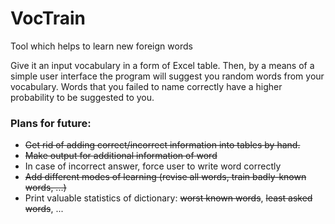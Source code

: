 # VocTrain
Tool which helps to learn new foreign words 

Give it an input vocabulary in a form of Excel table.
Then, by a means of a simple user interface the program will suggest you random words from your vocabulary.
Words that you failed to name correctly have a higher probability to be suggested to you.


### Plans for future:
* ~~Get rid of adding correct/incorrect information into tables by hand.~~
* ~~Make output for additional information of word~~
* In case of incorrect answer, force user to write word correctly
* ~~Add different modes of learning (revise all words, train badly-known words, ...)~~
* Print valuable statistics of dictionary: ~~worst known words~~, ~~least asked words~~, ...
